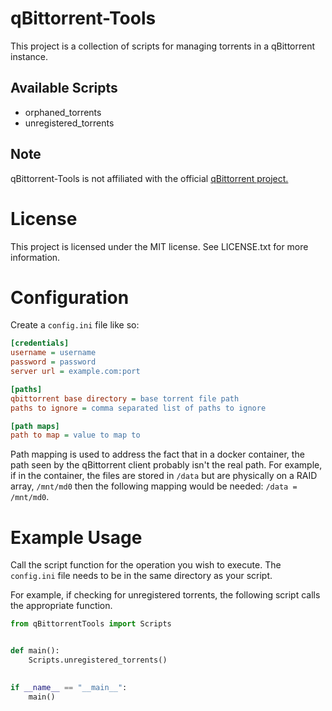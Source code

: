 # qBittorrent-Tools
This project is a collection of scripts for managing torrents in a 
qBittorrent instance.

## Available Scripts
 - orphaned_torrents
 - unregistered_torrents

## Note
qBittorrent-Tools is not affiliated with the official 
[qBittorrent project.](https://www.qbittorrent.org//)

# License
This project is licensed under the MIT license. See LICENSE.txt for more 
information.

# Configuration
Create a `config.ini` file like so:

```ini
[credentials]
username = username
password = password
server url = example.com:port

[paths]
qbittorrent base directory = base torrent file path
paths to ignore = comma separated list of paths to ignore

[path maps]
path to map = value to map to
```

Path mapping is used to address the fact that in a docker container, the 
path seen by the qBittorrent client probably isn't the real path. For 
example, if in the container, the files are stored in `/data` but are 
physically on a RAID array, `/mnt/md0` then the following mapping would be 
needed: `/data = /mnt/md0`.

# Example Usage
Call the script function for the operation you wish to execute. The 
`config.ini` file needs to be in the same directory as your script. 

For example, if checking for unregistered torrents, the following script 
calls the appropriate function.

```python
from qBittorrentTools import Scripts


def main():
    Scripts.unregistered_torrents()
    

if __name__ == "__main__":
    main()

```
